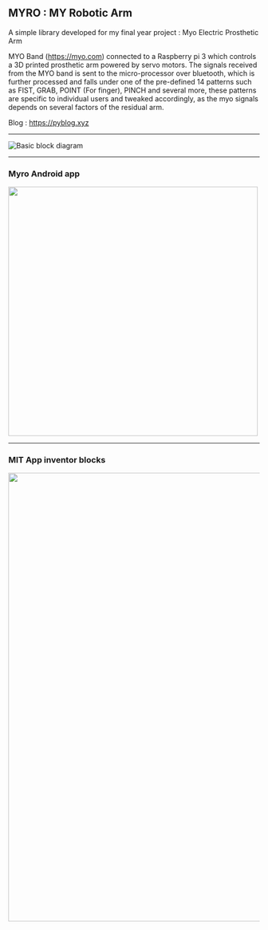 ## MYRO : MY Robotic Arm

A simple library developed for my final year project : Myo Electric Prosthetic Arm

MYO Band (https://myo.com) connected to a Raspberry pi 3 which controls a 3D printed prosthetic arm powered by servo motors.
The signals received from the MYO band is sent to the micro-processor over bluetooth, which is further processed and falls under one of the pre-defined 14 patterns such as FIST, GRAB, POINT (For finger), PINCH and several more, these patterns are specific to individual users and tweaked accordingly, as the myo signals depends on several factors of the residual arm.

Blog : https://pyblog.xyz

- - -
![Basic block diagram](https://pyblog.xyz/wp-content/uploads/2020/02/Block-Diagram.png)

- - -
### Myro Android app

<img src="https://pyblog.xyz/wp-content/uploads/2020/04/myro_app.png" height="500" />

- - -
### MIT App inventor blocks

<img src="https://pyblog.xyz/wp-content/uploads/2020/04/mit_blocks.png" height="900" />

